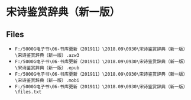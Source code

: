 # 宋诗鉴赏辞典（新一版）

## Files

- `F:/5000G电子书\06-书库更新（201911）\2018.09\0930\宋诗鉴赏辞典（新一版）\宋诗鉴赏辞典（新一版）.azw3`
- `F:/5000G电子书\06-书库更新（201911）\2018.09\0930\宋诗鉴赏辞典（新一版）\宋诗鉴赏辞典（新一版）.epub`
- `F:/5000G电子书\06-书库更新（201911）\2018.09\0930\宋诗鉴赏辞典（新一版）\宋诗鉴赏辞典（新一版）.mobi`
- `F:/5000G电子书\06-书库更新（201911）\2018.09\0930\宋诗鉴赏辞典（新一版）\files.txt`
